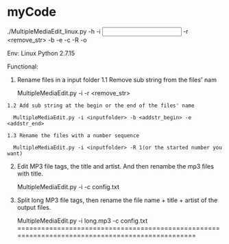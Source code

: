 myCode
================================================================================================
./MultipleMediaEdit_linux.py -h
 -i <input folder or file>
 -r <remove_str>
 -b <add str at begin>
 -e <add str at end>
 -c <config file>
 -R <Rename with a number sequence>
 -o <output folder>

Env:
  Linux
  Python 2.7.15

Functional:
  1. Rename files in a input folder
    1.1 Remove sub string from the files' nam
 
      MultipleMediaEdit.py -i <inputfolder> -r <remove_str> 
    
    1.2 Add sub string at the begin or the end of the files' name
    
      MultipleMediaEdit.py -i <inputfolder> -b <addstr_begin> -e <addstr_end>
    
    1.3 Rename the files with a number sequence
    
      MultipleMediaEdit.py -i <inputfolder> -R 1(or the started number you want)

  2. Edit MP3 file tags, the title and artist. And then renambe the mp3 files with title.
    
     MultipleMediaEdit.py -i <inputfolder> -c config.txt
  
  3. Split long MP3 file tags, then rename the file name + title + artist of the output files.
    
     MultipleMediaEdit.py -i long.mp3 -c config.txt
================================================================================================
